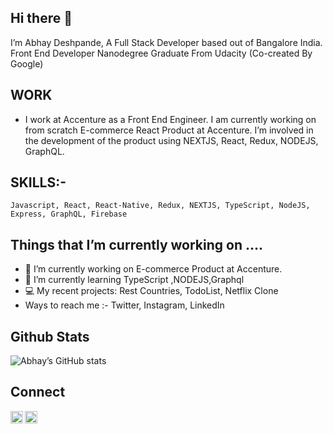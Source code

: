 ## Hi there 👋

  I’m Abhay Deshpande, A Full Stack Developer based out of Bangalore India. Front End Developer Nanodegree Graduate From Udacity (Co-created By Google)

## WORK 

 *  I  work at Accenture as a Front End Engineer. I am currently working on from scratch E-commerce React Product at Accenture.  I’m involved in the development of     the product using NEXTJS, React, Redux, NODEJS, GraphQL.

## SKILLS:-

	Javascript, React, React-Native, Redux, NEXTJS, TypeScript, NodeJS, Express, GraphQL, Firebase

## Things that I’m currently working on …. 

  * 🔭 I’m currently working on E-commerce Product at Accenture.
  * 🌱 I’m currently learning TypeScript ,NODEJS,Graphql
  * 💻 My recent projects: Rest Countries, TodoList, Netflix Clone
  * Ways to reach me :-  Twitter, Instagram, LinkedIn 

## Github Stats
  ![Abhay’s  GitHub stats](https://github-readme-stats.vercel.app/api?username=abhaydee)
 
## Connect 

  <a href="https://twitter.com/Abhs567"><img align="left" width=20px src="https://simpleicons.org/icons/twitter.svg"></a>
  <a href="https://in.linkedin.com/in/abhaydee"><img align="left" width=20px src="https://simpleicons.org/icons/linkedin.svg"></a>



 
